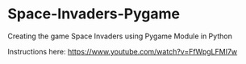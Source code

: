 # Space-Invaders-Pygame
Creating the game Space Invaders using Pygame Module in Python

Instructions here: https://www.youtube.com/watch?v=FfWpgLFMI7w
